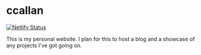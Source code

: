 # ccallan

[![Netlify Status](https://api.netlify.com/api/v1/badges/594f2252-3b77-41bb-817b-374ec60feba5/deploy-status)](https://app.netlify.com/sites/stoic-hamilton-6c46c4/deploys)

This is my personal website. I plan for this to host a blog and a showcase of any projects I've got going on.

